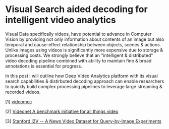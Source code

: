 # Visual Search aided decoding for intelligent video analytics

Visual Data specifically videos, have potential to advance in Computer Vision by providing not only
information about contents of an image but also temporal and cause-effect relationship between objects, scenes & actions.
Unlike images using videos is significantly more expensive due to storage & processing costs. We strongly believe that 
an "intelligent & distributed" video decoding pipeline combined with ability to maintain fine & broad annotations is 
essential for progress. 

In this post I will outline how Deep Video Analytics platform with its visual search capabilities & distirbuted decoding 
approach can enable researchers to quickly build complex processing pipelines to leverage large streaming & recorded videos.
 
 
 
 [1] [videomcc](http://videomcc.org/)
 
 [2] [Videonet A benchmark initiative for all things video](http://videonet.team/)
 
 [3] [Stanford I2V -- A News Video Dataset for Query-by-Image Experiments](https://exhibits.stanford.edu/data/catalog/zx935qw7203)